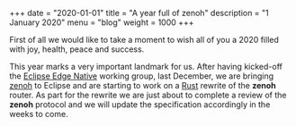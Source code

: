 +++
date = "2020-01-01"
title = "A year full of zenoh"
description = "1 January 2020"
menu = "blog"
weight = 1000
+++

First of all we would like to take a moment to wish all of you a 2020 filled with joy, health, peace and success. 

This year marks a very important landmark for us. After having kicked-off the [Eclipse Edge Native](http://edgenative.eclipse.org) working group, last December, we are bringing [zenoh](https://projects.eclipse.org/proposals/eclipse-zenoh) to Eclipse and are starting to work on a [Rust](https://www.rust-lang.org) rewrite of the **zenoh** router. 
As part for the rewrite we are just about to complete a review of the **zenoh** protocol and we will update the specification accordingly in the weeks to come.

